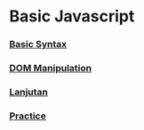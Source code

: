 # Basic Javascript
### [Basic Syntax](https://github.com/galantixa/basic-javascript/tree/main/Basic%20JavaScript)
### [DOM Manipulation](https://github.com/galantixa/basic-javascript/tree/main/DOM%20JavaScript)
### [Lanjutan](https://github.com/galantixa/basic-javascript/tree/main/JavaScript%20Lanjutan)
### [Practice](https://github.com/galantixa/basic-javascript/tree/main/Practice)
